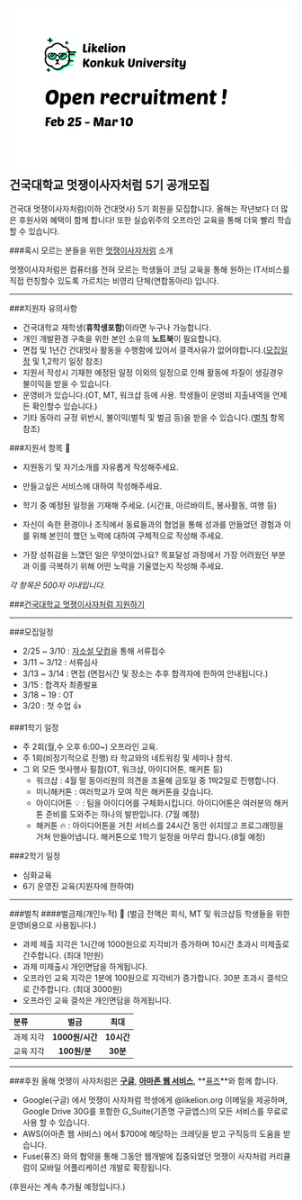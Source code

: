 ![](./recruit.png)
건국대학교 멋쟁이사자처럼 5기 공개모집
---
건국대 멋쟁이사자처럼(이하 건대멋사) 5기 회원을 모집합니다. 올해는 작년보다 더 많은 후원사와 혜택이 함께 합니다! 또한 실습위주의 오프라인 교육을 통해 더욱 빨리 학습할 수 있습니다.


###혹시 모르는 분들을 위한 [멋쟁이사자처럼](http://likelion.net/) 소개

멋쟁이사자처럼은 컴퓨터를 전혀 모르는 학생들이 코딩 교육을 통해 원하는 IT서비스를 직접 런칭할수 있도록 가르치는 비영리 단체(연합동아리) 입니다.

---


###지원자 유의사항
- 건국대학교 재학생(**휴학생포함**)이라면 누구나 가능합니다.
- 개인 개발환경 구축을 위한 본인 소유의 **노트북**이 필요합니다.
- 면접 및 1년간 건대멋사 활동을 수행함에 있어서 결격사유가 없어야합니다.([모집일정](#모집일정) 및 1,2학기 일정 참조)
- 지원서 작성시 기재한 예정된 일정 이외의 일정으로 인해 활동에 차질이 생길경우 불이익을 받을 수 있습니다.
- 운영비가 있습니다.(OT, MT, 워크샵 등에 사용. 학생들이 운영비 지출내역을 언제든 확인할수 있습니다.)
- 기타 동아리 규정 위반시, 불이익(벌칙 및 벌금 등)을 받을 수 있습니다.([벌칙](#벌칙) 항목 참조)


###지원서 항목 :memo:


- 지원동기 및 자기소개를 자유롭게 작성해주세요.

- 만들고싶은 서비스에 대하여 작성해주세요.

- 학기 중 예정된 일정을 기재해 주세요.
(시간표, 아르바이트, 봉사활동, 여행 등)

- 자신이 속한 환경이나 조직에서 동료들과의 협업을 통해 성과를 만들었던 경험과 이를 위해 본인이 했던 노력에 대하여 구체적으로 작성해 주세요.

- 가장 성취감을 느꼈던 일은 무엇이었나요? 목표달성 과정에서 가장 어려웠던 부분과 이를 극복하기 위해 어떤 노력을 기울였는지 작성해 주세요.

*각 항목은 500자 이내입니다.*

###[건국대학교 멋쟁이사자처럼 지원하기](http://jasoseol.com/)

---


###모집일정
- 2/25 ~ 3/10 : [자소설 닷컴](http://jasoseol.com/)을 통해 서류접수
- 3/11 ~ 3/12 : 서류심사
- 3/13 ~ 3/14 : 면접
(면접시간 및 장소는 추후 합격자에 한하여 안내됩니다.)
- 3/15 : 합격자 최종발표
- 3/18 ~ 19 : OT
- 3/20 : 첫 수업 :+1:

###1학기 일정
- 주 2회(월,수 오후 6:00~) 오프라인 교육.
- 주 1회(비정기적으로 진행) 타 학교와의 네트워킹 및 세미나 참석.
- 그 외 모든 멋사행사 필참(OT, 워크샵, 아이디어톤, 해커톤 등)
	- 워크샵 : 4월 말 동아리원의 의견을 조율해 금토일 중 1박2일로 진행합니다.
	- 미니해커톤 : 여러학교가 모여 작은 해커톤을 갖습니다.
	- 아이디어톤 :bulb: : 팀을 아이디어를 구체화시킵니다. 아이디어톤은 여러분의 해커톤 준비를 도와주는 하나의 발판입니다. (7월 예정)
	- 해커톤 :fire: : 아이디어톤을 거친 서비스를 24시간 동안 쉬지않고 프로그래밍을 거쳐 만들어냅니다. 해커톤으로 1학기 일정을 마무리 합니다.(8월 예정)


###2학기 일정
- 심화교육
- 6기 운영진 교육(지원자에 한하여)

---

###벌칙
####벌금제(개인누적) :cop:
(벌금 전액은 회식, MT 및 워크샵등 학생들을 위한 운영비용으로 사용됩니다.)

- 과제 제출 지각은 1시간에 1000원으로 지각비가 증가하며 10시간 초과시 미제출로 간주합니다. (최대 1만원)
- 과제 미제출시 개인면담을 하게됩니다.
- 오프라인 교육 지각은 1분에 100원으로 지각비가 증가합니다. 30분 초과시 결석으로 간주합니다. (최대 3000원)
- 오프라인 교육 결석은 개인면담을 하게됩니다.

| 	분류	| 벌금           |     최대      |
| :----- | :-----------: | :----------: |
| 과제 지각    | **1000원/시간** |   **10시간**  |
| 교육 지각    | **100원/분**   |   **30분**  |

---


###후원
올해 멋쟁이 사자처럼은 **[구글](http://bit.ly/2kH3eaJ)**, **[아마존 웹 서비스](http://bit.ly/2knii1l)**, **[퓨즈](http://bit.ly/2ldO14N)**와 함께 합니다.

- Google(구글) 에서 멋쟁이 사자처럼 학생에게 @likelion.org 이메일을 제공하며, Google Drive 30G를 포함한 G_Suite(기존명 구글앱스)의 모든 서비스를 무료로 사용 할 수 있습니다.
- AWS(아마존 웹 서비스) 에서 $700에 해당하는 크레딧을 받고 구직등의 도움을 받습니다.
- Fuse(퓨즈) 와의 협약을 통해 그동안 웹개발에 집중되었던 멋쟁이 사자처럼 커리큘럼이 모바일 어플리케이션 개발로 확장됩니다.

(후원사는 계속 추가될 예정입니다.)